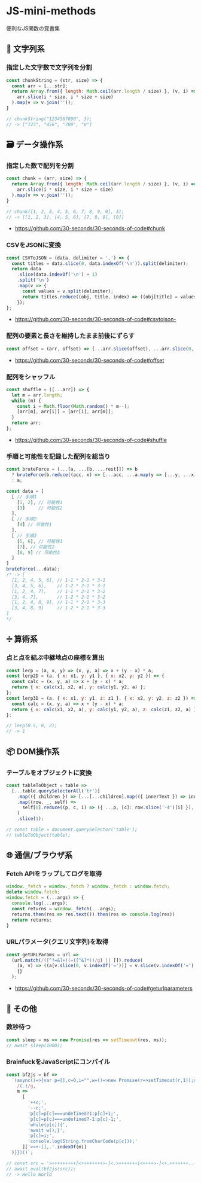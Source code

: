 # JS-mini-methods
便利なJS関数の覚書集

## 📜 文字列系
### 指定した文字数で文字列を分割
```js
const chunkString = (str, size) => {
  const arr = [...str];
  return Array.from({ length: Math.ceil(arr.length / size) }, (v, i) =>
    arr.slice(i * size, i * size + size)
  ).map(v => v.join(''));
}

// chunkString("1234567890", 3); 
// -> ["123", "456", "789", "0"]
```
## 🗃️ データ操作系
### 指定した数で配列を分割
```js
const chunk = (arr, size) => {
  return Array.from({ length: Math.ceil(arr.length / size) }, (v, i) =>
    arr.slice(i * size, i * size + size)
  ).map(v => v.join(''));
}

// chunk([1, 2, 3, 4, 5, 6, 7, 8, 9, 0], 3); 
// -> [[1, 2, 3], [4, 5, 6], [7, 8, 9], [0]]
```
- https://github.com/30-seconds/30-seconds-of-code#chunk
### CSVをJSONに変換
```js
const CSVToJSON = (data, delimiter = ',') => {
  const titles = data.slice(0, data.indexOf('\n')).split(delimiter);
  return data
    .slice(data.indexOf('\n') + 1)
    .split('\n')
    .map(v => {
      const values = v.split(delimiter);
      return titles.reduce((obj, title, index) => ((obj[title] = values[index]), obj), {});
    });
};
```
- https://github.com/30-seconds/30-seconds-of-code#csvtojson-
### 配列の要素と長さを維持したまま前後にずらす
```js
const offset = (arr, offset) => [...arr.slice(offset), ...arr.slice(0, offset)];
```
- https://github.com/30-seconds/30-seconds-of-code#offset
### 配列をシャッフル
```js
const shuffle = ([...arr]) => {
  let m = arr.length;
  while (m) {
    const i = Math.floor(Math.random() * m--);
    [arr[m], arr[i]] = [arr[i], arr[m]];
  }
  return arr;
};
```
- https://github.com/30-seconds/30-seconds-of-code#shuffle
### 手順と可能性を記録した配列を総当り
```js
const bruteForce = (...[a, ...[b, ...rest]]) => b
  ? bruteForce(b.reduce((acc, x) => [...acc, ...a.map(y => [...y, ...x])], []), ...rest)
  : a;
```
```js
const data = [
  [ // 手順1
    [1, 2], // 可能性1
    [3]     // 可能性2
  ],
  [ // 手順2
    [4] // 可能性1
  ],
  [ // 手順3
    [5, 6], // 可能性1
    [7], // 可能性2
    [8, 9] // 可能性3
  ]
]
bruteForce(...data);
/* -> [
  [1, 2, 4, 5, 6], // 1-1 * 2-1 * 3-1
  [3, 4, 5, 6],    // 1-2 * 2-1 * 3-1
  [1, 2, 4, 7],    // 1-1 * 2-1 * 3-2
  [3, 4, 7],       // 1-2 * 2-1 * 3-2
  [1, 2, 4, 8, 9], // 1-1 * 2-1 * 3-3
  [3, 4, 8, 9]     // 1-2 * 2-1 * 3-3
]
*/
```
## ➗ 算術系
### 点と点を結ぶ中継地点の座標を算出
```js
const lerp = (a, x, y) => (x, y, a) => x + (y - x) * a;
const lerp2D = (a, { x: x1, y: y1 }, { x: x2, y: y2 }) => {
  const calc = (x, y, a) => x + (y - x) * a;
  return { x: calc(x1, x2, a), y: calc(y1, y2, a) };
};
const lerp3D = (a, { x: x1, y: y1, z: z1 }, { x: x2, y: y2, z: z2 }) => {
  const calc = (x, y, a) => x + (y - x) * a;
  return { x: calc(x1, x2, a), y: calc(y1, y2, a), z: calc(z1, z2, a) };
};

// lerp(0.5, 0, 2);
// -> 1
```
## 📦 DOM操作系
### テーブルをオブジェクトに変換
```js
const tableToObject = table =>
  [...table.querySelectorAll('tr')]
    .map(({ children }) => [...[...children].map(({ innerText }) => innerText)])
    .map((row, _, self) =>
      self[0].reduce((p, c, i) => ({ ...p, [c]: row.slice('-4')[i] }), {})
    )
    .slice(1);

// const table = document.querySelector('table');
// tableToObject(table);
```
## 🌐 通信/ブラウザ系
### Fetch APIをラップしてログを取得
```js
window._fetch = window._fetch ? window._fetch : window.fetch;
delete window.fetch;
window.fetch = (...args) => {
  console.log(...args);
  const returns = window._fetch(...args);
  returns.then(res => res.text()).then(res => console.log(res))
  return returns;
}
```
### URLパラメータ(クエリ文字列)を取得
```js
const getURLParams = url =>
  (url.match(/([^?=&]+)(=([^&]*))/g) || []).reduce(
    (a, v) => ((a[v.slice(0, v.indexOf('='))] = v.slice(v.indexOf('=') + 1)), a),
    {}
  );
```
- https://github.com/30-seconds/30-seconds-of-code#geturlparameters
## 🔧 その他
### 数秒待つ
```js
const sleep = ms => new Promise(res => setTimeout(res, ms));
// await sleep(1000);
```
### BrainfuckをJavaScriptにコンパイル
```js
const bf2js = bf =>
  `(async()=>{var p=[],c=0,i="",w=()=>new Promise(r=>setTimeout(r,1));document.onkeydown=e=>i=e.key.charCodeAt();${bf.replace(
    /(.)/g,
    m =>
      [
        '++c;',
        '--c;',
        'p[c]=p[c]===undefined?1:p[c]+1;',
        'p[c]=p[c]===undefined?-1:p[c]-1;',
        'while(p[c]){',
        'await w();}',
        'p[c]=i;',
        'console.log(String.fromCharCode(p[c]));'
      ]['><+-[],.'.indexOf(m)]
  )}})()`;

// const src = '>+++++++++[<++++++++>-]<.>+++++++[<++++>-]<+.+++++++..+++.[-]>++++++++[<++++>-]<.>+++++++++++[<+++++>-]<.>++++++++[<+++>-]<.+++.------.--------.[-]>++++++++[<++++>-]<+.[-]++++++++++.';
// await eval(bf2js(src));
// -> Hello World
```
